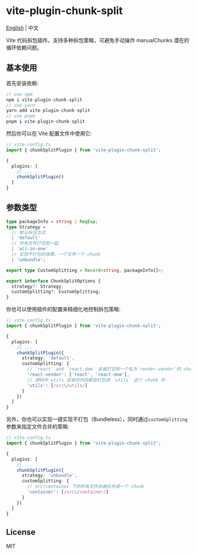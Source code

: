 # vite-plugin-chunk-split

[English](./README.md) | 中文

Vite 代码拆包插件。支持多种拆包策略，可避免手动操作 manualChunks 潜在的循环依赖问题。

## 基本使用

首先安装依赖:
```js
// use npm
npm i vite-plugin-chunk-split
// use yarn
yarn add vite-plugin-chunk-split
// use pnpm
pnpm i vite-plugin-chunk-split
```

然后你可以在 Vite 配置文件中使用它:
```ts
// vite.config.ts
import { chunkSplitPlugin } from 'vite-plugin-chunk-split';

{
  plugins: [
    // ...
    chunkSplitPlugin()
  ]
}
```

## 参数类型
```ts
type packageInfo = string | RegExp;
type Strategy =
  // 默认拆包方式
  | 'default'
  // 所有文件打包到一起
  | 'all-in-one'
  // 实现不打包的效果，一个文件一个 chunk
  | 'unbundle';

export type CustomSplitting = Record<string, packageInfo[]>;

export interface ChunkSplitOptions {
  strategy?: Strategy;
  customSplitting?: CustomSplitting;
}
```
你也可以使用插件的配置来精细化地控制拆包策略:
```ts
// vite.config.ts
import { chunkSplitPlugin } from 'vite-plugin-chunk-split';

{
  plugins: [
    // ...
    chunkSplitPlugin({
      strategy: 'default',
      customSplitting: {
        // `react` and `react-dom` 会被打包到一个名为`render-vendor`的 chunk 里面(包括它们的一些依赖，如 object-assign)
        'react-vendor': ['react', 'react-dom'],
        // 源码中 utils 目录的代码都会打包进 `utils` 这个 chunk 中
        'utils': [/src\/utils/]
      }
    })
  ]
}
```

另外，你也可以实现一键实现不打包（Bundleless），同时通过`customSplitting`参数来指定文件合并的策略:

```ts
// vite.config.ts
import { chunkSplitPlugin } from 'vite-plugin-chunk-split';

{
  plugins: [
    // ...
    chunkSplitPlugin({
      strategy: 'unbundle',
      customSplitting: {
        // src/container 下的所有文件会被合并成一个 chunk
        'container': [/src\/container/]
      }
    })
  ]
}
```

## License

MIT

